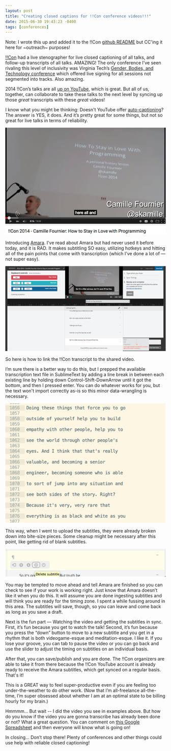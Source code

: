 ```yaml
---
layout: post
title: "Creating closed captions for !!Con conference videos!!!"
date: 2015-06-30 19:43:23 -0400
tags: [conferences]
---
```


Note: I wrote this up and added it to the !!Con [github README](https://github.com/hausdorff/bangbangcon.github.io/tree/gh-pages/2014-transcripts) but CC'ing it here for ~outreach~ purposes!

[!!Con](http://bangbangcon.com) had a live stenographer for live closed captioning of all talks, and follow-up transcripts of all talks. AMAZING! The only conference I’ve seen rivaling this level of inclusivity was Virginia Tech’s [Gender, Bodies, and Technology conference](http://www.cpe.vt.edu/gbt/) which offered live signing for all sessions not segmented into tracks. Also amazing.

2014 !!Con’s talks are all [up on YouTube](https://www.youtube.com/channel/UC2kxl-dcUYQQvTCuQtfuChQ), which is great. But all of us, together, can collaborate to take these talks to the next level by syncing up those *great* transcripts with these *great* videos!

I know what you might be thinking: Doesn't YouTube offer [auto-captioning](https://support.google.com/youtube/answer/3038280?hl=en)? The answer is YES, it does. And it’s pretty great for some things, but not so great for live talks in terms of reliability.

![](/images/bad_captions.png)

Introducing [Amara](https://amara.org). I’ve read about Amara but had never used it before today, and it is RAD. It makes subtitling SO easy, utilizing hotkeys and hitting all of the pain points that come with transcription (which I’ve done a lot of — not super easy).

![](/images/amara.png)

So here is how to link the !!Con transcript to the shared video.

I’m sure there is a better way to do this, but I prepped the available transcription text file in SublimeText by adding a line break in between each existing line by holding down Control-Shift-DownArrow until it got the bottom, and then I pressed enter. You can do whatever works for you, but the text won't import correctly as-is so this minor data-wrangling is necessary.

![](/images/transcript.png)

This way, when I went to upload the subtitles, they were already broken down into bite-size pieces. Some cleanup might be necessary after this point, like getting rid of blank subtitles.

![](/images/delete_subtitle.png)

You may be tempted to move ahead and tell Amara are finished so you can check to see if your work is working right. Just know that Amara doesn’t like it when you do this. It will assume you are done ingesting subtitles and will think you are ready for the timing zone. I spent a while fussing around in this area. The subtitles will save, though, so you can leave and come back as long as you save a draft.

Next is the fun part — Watching the video and getting the subtitles in sync. First, it’s fun because you get to watch the talk! Second, it’s fun because you press the “down” button to move to a new subtitle and you get in a rhythm that is both videogame-esque and meditation-esque. I like it. If you lose your groove, you can tab to pause the video or you can go back and use the slider to adjust the timing on subtitles on an individual basis.

After that, you can save/publish and you are done. The !!Con organizers are able to take it from there because the !!Con YouTube account is already ready to receive the Amara subtitles, which get synced on a regular basis. That's it!

This is a GREAT way to feel super-productive even if you are feeling too under-the-weather to do other work. (Now that I’m all-freelance all-the-time, I’m super obsessed about whether I am at an optimal state to be billing hourly for my brain.)

Hmmmm... But wait -- I did the video you see in examples above. But how do you know if the video you are gonna transcribe has already been done or not? What a great question. You can comment on [this Google Spreadsheet](https://docs.google.com/spreadsheets/d/1MNZH-58vBXpVjzYHObV6vs1NSAK5QQ8v-g4wBEVdZqY/edit?usp=sharing) and then everyone will know what is going on!

In closing... Don’t stop there! Plenty of conferences and other things could use help with reliable closed captioning! 